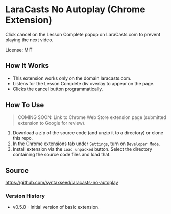 # LaraCasts No Autoplay (Chrome Extension)

Click cancel on the Lesson Complete popup on LaraCasts.com to prevent playing the next video.

License: MIT

## How It Works

* This extension works only on the domain laracasts.com.
* Listens for the Lesson Complete div overlay to appear on the page.
* Clicks the cancel button programmatically.


## How To Use

> COMING SOON: Link to Chrome Web Store extension page (submitted extension to Google for review).

1. Download a zip of the source code (and unzip it to a directory) or clone this repo.
1. In the Chrome extensions tab under `Settings`, turn on `Developer Mode`.
1. Install extension via the `Load unpacked` button. Select the directory containing the source code files and load that.


## Source

https://github.com/syntaxseed/laracasts-no-autoplay

### Version History

* v0.5.0 - Initial version of basic extension.
